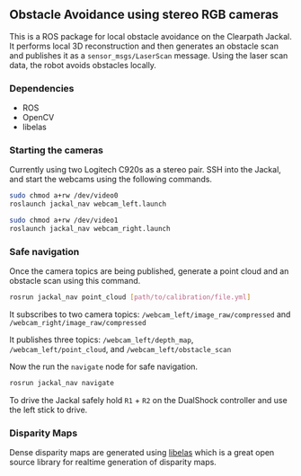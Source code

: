 ## Obstacle Avoidance using stereo RGB cameras

This is a ROS package for local obstacle avoidance on the Clearpath Jackal. It performs local 3D reconstruction and then generates an obstacle scan and publishes it as a `sensor_msgs/LaserScan` message. Using the laser scan data, the robot avoids obstacles locally.

### Dependencies

- ROS
- OpenCV
- libelas

### Starting the cameras

Currently using two Logitech C920s as a stereo pair. SSH into the Jackal, and start the webcams using the following commands.

```bash
sudo chmod a+rw /dev/video0
roslaunch jackal_nav webcam_left.launch
```

```bash
sudo chmod a+rw /dev/video1
roslaunch jackal_nav webcam_right.launch
```

### Safe navigation

Once the camera topics are being published, generate a point cloud and an obstacle scan using this command.

```bash
rosrun jackal_nav point_cloud [path/to/calibration/file.yml]
```

It subscribes to two camera topics: `/webcam_left/image_raw/compressed` and `/webcam_right/image_raw/compressed`

It publishes three topics: `/webcam_left/depth_map`, `/webcam_left/point_cloud`, and `/webcam_left/obstacle_scan`

Now the run the `navigate` node for safe navigation. 

```bash
rosrun jackal_nav navigate
```

To drive the Jackal safely hold `R1` + `R2` on the DualShock controller and use the left stick to drive.

### Disparity Maps

Dense disparity maps are generated using [libelas](http://www.cvlibs.net/software/libelas/) which is a great open source library for realtime generation of disparity maps.
